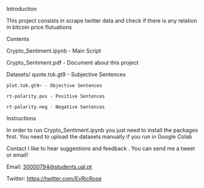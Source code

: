 Introduction

This project consists in scrape twitter data and check if there is any relation in bitcoin price flutuations




Contents 

Crypto_Sentiment.ipynb - Main Script

Crypto_Sentiment.pdf - Document about this project

Datasets/
        quote.tok.gt9 - Subjective Sentences
	
	plot.tok.gt9~ - Objective Sentences
	
	rt-polarity.pos - Positive Sentences
	
	rt-polarity.neg - Negative Sentences
        
        



Instructions

In order to run Crypto_Sentiment.ipynb you just need to install the packages first.
You need to upload the datasets manually if you run in Google Colab


Contact
I like to hear suggestions and feedback . You can send me a tweet or email!

Email:
30000794@students.ual.pt

Twitter:
https://twitter.com/EvRicRose



